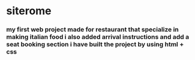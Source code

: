 # siterome

### my first web project made for restaurant that specialize in making italian food i also added arrival instructions and add a seat booking section i have built the project by using html + css

